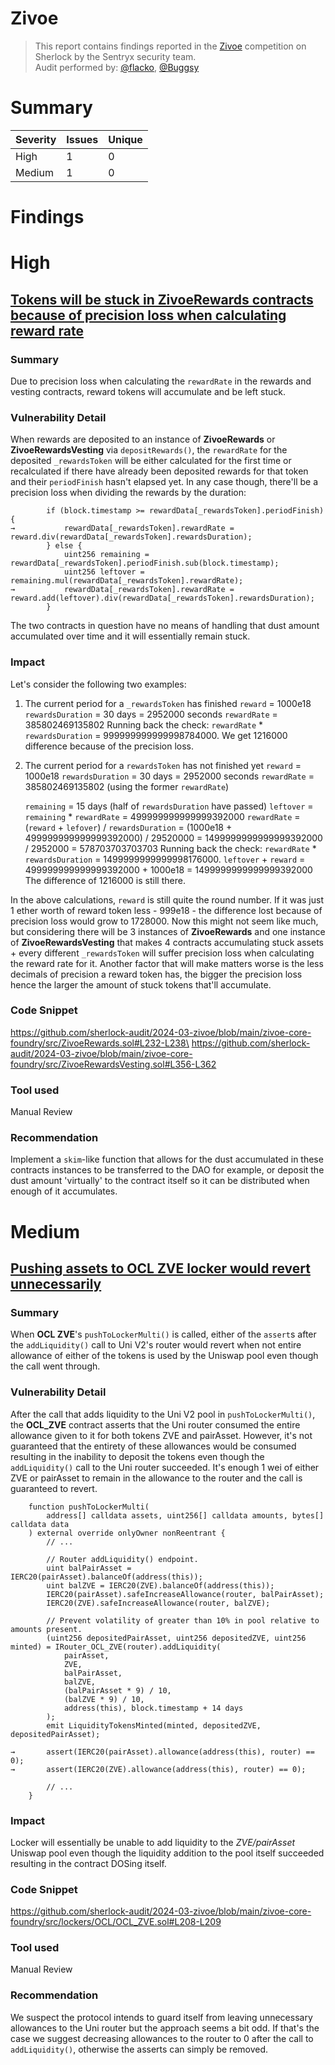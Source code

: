 # Zivoe

> This report contains findings reported in the [Zivoe](https://audits.sherlock.xyz/contests/280) competition on Sherlock by the Sentryx security team.\
> Audit performed by: [@flacko](https://x.com/flack00n), [@Buggsy](https://x.com/0xBuggsy)

# Summary

|Severity|Issues|Unique|
|--|--|--|
|High|1|0|
|Medium|1|0|

# Findings

# High

## [Tokens will be stuck in ZivoeRewards contracts because of precision loss when calculating reward rate](https://github.com/sherlock-audit/2024-03-zivoe-judging/issues/386)

### Summary
Due to precision loss when calculating the `rewardRate` in the rewards and vesting contracts, reward tokens will accumulate and be left stuck.

### Vulnerability Detail
When rewards are deposited to an instance of **ZivoeRewards** or **ZivoeRewardsVesting** via `depositRewards()`, the `rewardRate` for the deposited `_rewardsToken` will be either calculated for the first time or recalculated if there have already been deposited rewards for that token and their `periodFinish` hasn't elapsed yet. In any case though, there'll be a precision loss when dividing the rewards by the duration:

```solidity
        if (block.timestamp >= rewardData[_rewardsToken].periodFinish) {
→           rewardData[_rewardsToken].rewardRate = reward.div(rewardData[_rewardsToken].rewardsDuration);
        } else {
            uint256 remaining = rewardData[_rewardsToken].periodFinish.sub(block.timestamp);
            uint256 leftover = remaining.mul(rewardData[_rewardsToken].rewardRate);
→           rewardData[_rewardsToken].rewardRate = reward.add(leftover).div(rewardData[_rewardsToken].rewardsDuration);
        }
```

The two contracts in question have no means of handling that dust amount accumulated over time and it will essentially remain stuck.
### Impact
Let's consider the following two examples:
1. The current period for a `_rewardsToken` has finished
    `reward` = 1000e18
    `rewardsDuration` = 30 days = 2952000 seconds
    `rewardRate` = 385802469135802
    Running back the check: `rewardRate` * `rewardsDuration` = 999999999999998784000. We get 1216000 difference because of the precision loss.
2. The current period for a `rewardsToken` has not finished yet
    `reward` = 1000e18
    `rewardsDuration` = 30 days = 2952000 seconds
    `rewardRate` = 385802469135802 (using the former `rewardRate`)
    
    `remaining` = 15 days (half of `rewardsDuration` have passed) 
    `leftover` = `remaining` * `rewardRate` = 499999999999999392000
    `rewardRate` = (`reward` + `lefover`) / `rewardsDuration` = (1000e18 + 499999999999999392000) / 29520000 = 1499999999999999392000 / 2952000 = 578703703703703
    Running back the check: `rewardRate` * `rewardsDuration` = 1499999999999998176000.
    `leftover` + `reward` = 499999999999999392000 + 1000e18 = 1499999999999999392000
    The difference of 1216000 is still there.

In the above calculations, `reward` is still quite the round number. If it was just 1 ether worth of reward token less - 999e18 - the difference lost because of precision loss would grow to 1728000. Now this might not seem like much, but considering there will be 3 instances of **ZivoeRewards** and one instance of **ZivoeRewardsVesting** that makes 4 contracts accumulating stuck assets + every different `_rewardsToken` will suffer precision loss when calculating the reward rate for it. Another factor that will make matters worse is the less decimals of precision a reward token has, the bigger the precision loss hence the larger the amount of stuck tokens that'll accumulate.

### Code Snippet
https://github.com/sherlock-audit/2024-03-zivoe/blob/main/zivoe-core-foundry/src/ZivoeRewards.sol#L232-L238\
https://github.com/sherlock-audit/2024-03-zivoe/blob/main/zivoe-core-foundry/src/ZivoeRewardsVesting.sol#L356-L362

### Tool used
Manual Review

### Recommendation
Implement a `skim`-like function that allows for the dust accumulated in these contracts instances to be transferred to the DAO for example, or deposit the dust amount 'virtually' to the contract itself so it can be distributed when enough of it accumulates.

# Medium

## [Pushing assets to OCL ZVE locker would revert unnecessarily](https://github.com/sherlock-audit/2024-03-zivoe-judging/issues/320)

### Summary
When **OCL ZVE**'s `pushToLockerMulti()` is called, either of the `assert`s after the `addLiquidity()` call to Uni V2's router would revert when not entire allowance of either of the tokens is used by the Uniswap pool even though the call went through.
### Vulnerability Detail
After the call that adds liquidity to the Uni V2 pool in `pushToLockerMulti()`, the **OCL_ZVE** contract asserts that the Uni router consumed the entire allowance given to it for both tokens ZVE and pairAsset. However, it's not guaranteed that the entirety of these allowances would be consumed resulting in the inability to deposit the tokens even though the `addLiquidity()` call to the Uni router succeeded. It's enough 1 wei of either ZVE or pairAsset to remain in the allowance to the router and the call is guaranteed to revert.

```solidity
    function pushToLockerMulti(
        address[] calldata assets, uint256[] calldata amounts, bytes[] calldata data
    ) external override onlyOwner nonReentrant {
        // ... 
        
        // Router addLiquidity() endpoint.
        uint balPairAsset = IERC20(pairAsset).balanceOf(address(this));
        uint balZVE = IERC20(ZVE).balanceOf(address(this));
        IERC20(pairAsset).safeIncreaseAllowance(router, balPairAsset);
        IERC20(ZVE).safeIncreaseAllowance(router, balZVE);

        // Prevent volatility of greater than 10% in pool relative to amounts present.
        (uint256 depositedPairAsset, uint256 depositedZVE, uint256 minted) = IRouter_OCL_ZVE(router).addLiquidity(
            pairAsset, 
            ZVE, 
            balPairAsset,
            balZVE, 
            (balPairAsset * 9) / 10,
            (balZVE * 9) / 10, 
            address(this), block.timestamp + 14 days
        );
        emit LiquidityTokensMinted(minted, depositedZVE, depositedPairAsset);
        
→       assert(IERC20(pairAsset).allowance(address(this), router) == 0);
→       assert(IERC20(ZVE).allowance(address(this), router) == 0);

        // ...
    }
```
### Impact
Locker will essentially be unable to add liquidity to the _ZVE/pairAsset_ Uniswap pool even though the liquidity addition to the pool itself succeeded resulting in the contract DOSing itself.

### Code Snippet
https://github.com/sherlock-audit/2024-03-zivoe/blob/main/zivoe-core-foundry/src/lockers/OCL/OCL_ZVE.sol#L208-L209

### Tool used
Manual Review

### Recommendation
We suspect the protocol intends to guard itself from leaving unnecessary allowances to the Uni router but the approach seems a bit odd. If that's the case we suggest decreasing allowances to the router to 0 after the call to `addLiquidity()`, otherwise the asserts can simply be removed.

